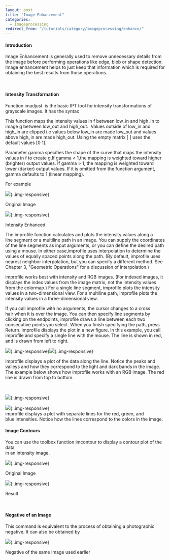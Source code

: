 ```yaml
---
layout: post
title: "Image Enhancement"
categories:
  - imageprocessing
redirect_from: "/tutorials/category/imageprocessing/enhance/"
---
```


#### Introduction

Image Enhancement is generally used to remove unnecessary details from the image before performing operations like edge, blob or shape detection. Image enhancement helps to just keep that information which is required for obtaining the best results from those operations.

 

#### Intensity Transformation

Function imadjust  is the basic IPT tool for intensity transformations of grayscale images. It has the syntax

This function maps the intensity values in f between low_in and high_in to image g between low_out and high_out.  Values outside of low_in and high_in are clipped i.e values below low_in are made low_out and values above high_in are made high_out. Using the empty matrix [ ] uses the default values [0 1].

Parameter gamma specifies the shape of the curve that maps the intensity values in f to create g.If gamma < 1,the mapping is weighted toward higher (brighter) output values. If gamma > 1, the mapping is weighted toward lower (darker) output values. If it is omitted from the function argument, gamma defaults to 1 (linear mapping).

For example

![][1]{:.img-responsive}

Original Image

![][2]{:.img-responsive}

Intensity Enhanced

  
The improfile function calculates and plots the intensity values along a line segment or a multiline path in an image. You can supply the coordinates of the line segments as input arguments, or you can define the desired path using a mouse. In either case,improfile uses interpolation to determine the values of equally spaced points along the path. (By default, improfile uses nearest neighbor interpolation, but you can specify a different method. See Chapter 3, "Geometric Operations" for a discussion of interpolation.)

improfile works best with intensity and RGB images. (For indexed images, it displays the index values from the image matrix, not the intensity values from the colormap.) For a single line segment, improfile plots the intensity values in a two-dimensional view. For a multiline path, improfile plots the intensity values in a three-dimensional view.

If you call improfile with no arguments, the cursor changes to a cross hair when it is over the image. You can then specify line segments by clicking on the endpoints, improfile draws a line between each two consecutive points you select. When you finish specifying the path, press Return. improfile displays the plot in a new figure. In this example, you call improfile and specify a single line with the mouse. The line is shown in red, and is drawn from left to right.

![][3]{:.img-responsive}![][4]{:.img-responsive}

improfile displays a plot of the data along the line. Notice the peaks and valleys and how they correspond to the light and dark bands in the image. The example below shows how improfile works with an RGB image. The red line is drawn from top to bottom.

 

![][5]{:.img-responsive}

![][6]{:.img-responsive}  
improfile displays a plot with separate lines for the red, green, and blue intensities. Notice how the lines correspond to the colors in the image.

#### Image Contours

You can use the toolbox function imcontour to display a contour plot of the data  
in an intensity image.

![][7]{:.img-responsive}

Original Image

![][8]{:.img-responsive}

Result

 

#### Negative of an Image

This command is equivalent to the process of obtaining a photographic negative. It can also be obtained by

![][9]{:.img-responsive}

Negative of the same Image used earlier

[1]: https://lh3.googleusercontent.com/lQ73sEv68rHAJHblrnFYtUu7-ESPJXoKtfgAHS0Cb-BYyNR3nM8zPBrtCn92D6q8bFdkYdB5kVY2oV4Nt1f6Rpjo_dOmY2_x48N7wjFTSh7gWvcDSDUgFfn-
[2]: https://lh4.googleusercontent.com/vKQ30dg35ODxEGCisr1Y4mkWy8oOPllkoddOmGMCSTCO1Scdv-RBBw_RTv8bhehdeD_o4xYtnjFgsVR4sdwwgmKlm1Adu9Rsx3q-wGOTzr-4dLwJZaOA-LAb
[3]: https://lh4.googleusercontent.com/ZIJ2W2C6FVId26JE5UeIYoUZb5tdR-r4Ia0YFGWE76Ng1mD2Y0q9I4gwzgfMKP8u1sTVIQoaD2VHeIgJPZVW-oRB79_ZhOhetkdToVHL5EZ4iTnuRqt5WfiJ
[4]: https://lh4.googleusercontent.com/Mvs38sYFNmZm4RmA3vBLgzzA9JHlBL3CtqgT2octc-aeZA3OwdPqvwp7Cx7er6ngs8JkxagsN_8CyDwEsC-akCikZWNbKcFul7xETqAXyYj2SGP5jpssih7l
[5]: https://lh3.googleusercontent.com/UWgFqD_lCAvCzveP3e-ZcuW_v2Jrr2wp7YpNwY04cbdPdYsKQdKjujf9f0Py0sBuR_G26uYGHDexI50Dx6GAKiKxRk5ySSG-fhDqyzDnm6JuAiIssbkv7kTj
[6]: https://lh6.googleusercontent.com/9wTc-eCC53gKO51No4T6nMfAmVe_gJ8n934xEsLks0P5-2qN3VjRZO87MhfLzUC1kHUTFmQBD54Hv1aqj0qEqvd3zNsaHspgptFYPRXApvhG_Vrng4rIRRRM
[7]: https://lh6.googleusercontent.com/V3sToAQWJ96jeXmyhef3irzK-EQfPzfehxO90BaKIQLE4z_-zHpt-c6kigOPKBJQzNSwmzHebYiy0abrw_-dzIY-wrNaxn7hr2jLHF-GtQ1-dR7cD68iMSgK
[8]: https://lh4.googleusercontent.com/4gFZf-xYqHOyfOjQpFFs7NvEEHdKmXqGO9q-z2JD4MkXYrbwCEJHb-2ciAivEV8rXL2WGR1stjuJ17ghN8raVWCc6p6jD2qqb2AY97tKtTGJpClJrNz_F_mD
[9]: https://lh3.googleusercontent.com/1tTrWXIFlAGt21wxQfINDCVM0RyuH_B72r3Wif9uL4gUUPWQDONIZLQFpFVMVoCz4ew3-DoIn-EKTAklyp2jBViFL03nihzXVPmJ3TrStrgjT4cYvlc_nUkl
